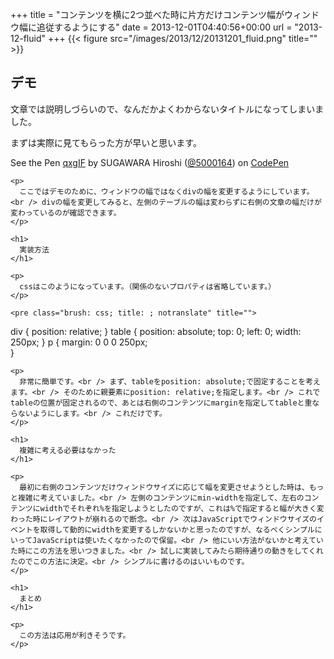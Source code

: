 +++
title = "コンテンツを横に2つ並べた時に片方だけコンテンツ幅がウィンドウ幅に追従するようにする"
date = 2013-12-01T04:40:56+00:00
url = "2013-12-fluid"
+++
{{< figure src="/images/2013/12/20131201_fluid.png" title="" >}}

## デモ

文章では説明しづらいので、なんだかよくわからないタイトルになってしまいました。
  
まずは実際に見てもらった方が早いと思います。

<div class="codepen">
  <p data-height="268" data-theme-id="2816" data-slug-hash="qxgIF" data-user="5000164" data-default-tab="result" class='codepen'>
    See the Pen <a href='http://codepen.io/5000164/pen/qxgIF'>qxgIF</a> by SUGAWARA Hiroshi (<a href='http://codepen.io/5000164'>@5000164</a>) on <a href='http://codepen.io'>CodePen</a>
  </p>
  
  <p>
    </div> 
    
    <p>
      ここではデモのために、ウィンドウの幅ではなくdivの幅を変更するようにしています。<br /> divの幅を変更してみると、左側のテーブルの幅は変わらずに右側の文章の幅だけが変わっているのが確認できます。
    </p>
    
    <h1>
      実装方法
    </h1>
    
    <p>
      cssはこのようになっています。（関係のないプロパティは省略しています。）
    </p>
    
    <pre class="brush: css; title: ; notranslate" title="">
div {
  position: relative;
}
table {
  position: absolute;
  top: 0;
  left: 0;
  width: 250px;
}
p {
  margin: 0 0 0 250px;  
}
</pre>
    
    <p>
      非常に簡単です。<br /> まず、tableをposition: absolute;で固定することを考えます。<br /> そのために親要素にposition: relative;を指定します。<br /> これでtableの位置が固定されるので、あとは右側のコンテンツにmarginを指定してtableと重ならないようにします。<br /> これだけです。
    </p>
    
    <h1>
      複雑に考える必要はなかった
    </h1>
    
    <p>
      最初に右側のコンテンツだけウィンドウサイズに応じて幅を変更させようとした時は、もっと複雑に考えていました。<br /> 左側のコンテンツにmin-widthを指定して、左右のコンテンツにwidthでそれぞれ%を指定しようとしたのですが、これは%で指定すると幅が大きく変わった時にレイアウトが崩れるので断念。<br /> 次はJavaScriptでウィンドウサイズのイベントを取得して動的にwidthを変更するしかないかと思ったのですが、なるべくシンプルにいってJavaScriptは使いたくなかったので保留。<br /> 他にいい方法がないかと考えていた時にこの方法を思いつきました。<br /> 試しに実装してみたら期待通りの動きをしてくれたのでこの方法に決定。<br /> シンプルに書けるのはいいものです。
    </p>
    
    <h1>
      まとめ
    </h1>
    
    <p>
      この方法は応用が利きそうです。
    </p>